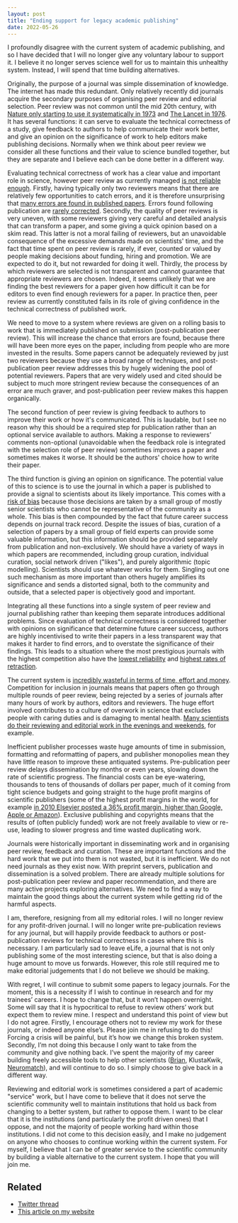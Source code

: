 ```yaml
---
layout: post
title: "Ending support for legacy academic publishing"
date: 2022-05-26
---
```


I profoundly disagree with the current system of academic publishing, and so I have decided that I will no longer give any voluntary labour to support it. I believe it no longer serves science well for us to maintain this unhealthy system. Instead, I will spend that time building alternatives.

Originally, the purpose of a journal was simple dissemination of knowledge. The internet has made this redundant. Only relatively recently did journals acquire the secondary purposes of organising peer review and editorial selection. Peer review was not common until the mid 20th century, with [Nature only starting to use it systematically in 1973](https://royalsocietypublishing.org/doi/10.1098/rsnr.2015.0029) and [The Lancet in 1976](https://blogs.scientificamerican.com/information-culture/the-birth-of-modern-peer-review/). It has several functions: it can serve to evaluate the technical correctness of a study, give feedback to authors to help communicate their work better, and give an opinion on the significance of work to help editors make publishing decisions. Normally when we think about peer review we consider all these functions and their value to science bundled together, but they are separate and I believe each can be done better in a different way.

Evaluating technical correctness of work has a clear value and important role in science, however peer review as currently managed [is not reliable enough](https://blog.neurips.cc/2021/12/08/the-neurips-2021-consistency-experiment/). Firstly, having typically only two reviewers means that there are relatively few opportunities to catch errors, and it is therefore unsurprising that [many errors are found in published papers](https://journals.asm.org/doi/10.1128/mbio.00809-16?permanently=true). Errors found following publication are [rarely corrected](https://www.ncbi.nlm.nih.gov/pmc/articles/PMC5395722/). Secondly, the quality of peer reviews is very uneven, with some reviewers giving very careful and detailed analysis that can transform a paper, and some giving a quick opinion based on a skim read. This latter is not a moral failing of reviewers, but an unavoidable consequence of the excessive demands made on scientists' time, and the fact that time spent on peer review is rarely, if ever, counted or valued by people making decisions about funding, hiring and promotion. We are expected to do it, but not rewarded for doing it well. Thirdly, the process by which reviewers are selected is not transparent and cannot guarantee that appropriate reviewers are chosen. Indeed, it seems unlikely that we are finding the best reviewers for a paper given how difficult it can be for editors to even find enough reviewers for a paper. In practice then, peer review as currently constituted fails in its role of giving confidence in the technical correctness of published work.

We need to move to a system where reviews are given on a rolling basis to work that is immediately published on submission (post-publication peer review). This will increase the chance that errors are found, because there will have been more eyes on the paper, including from people who are more invested in the results. Some papers cannot be adequately reviewed by just two reviewers because they use a broad range of techniques, and post-publication peer review addresses this by hugely widening the pool of potential reviewers. Papers that are very widely used and cited should be subject to much more stringent review because the consequences of an error are much graver, and post-publication peer review makes this happen organically.

The second function of peer review is giving feedback to authors to improve their work or how it's communicated. This is laudable, but I see no reason why this should be a required step for publication rather than an optional service available to authors. Making a response to reviewers’ comments non-optional (unavoidable when the feedback role is integrated with the selection role of peer review) sometimes improves a paper and sometimes makes it worse. It should be the authors' choice how to write their paper.

The third function is giving an opinion on significance. The potential value of this to science is to use the journal in which a paper is published to provide a signal to scientists about its likely importance. This comes with a [risk of bias](https://www.pnas.org/doi/10.1073/pnas.1707323114) because those decisions are taken by a small group of mostly senior scientists who cannot be representative of the community as a whole. This bias is then compounded by the fact that future career success depends on journal track record. Despite the issues of bias, curation of a selection of papers by a small group of field experts can provide some valuable information, but this information should be provided separately from publication and non-exclusively. We should have a variety of ways in which papers are recommended, including group curation, individual curation, social network driven ("likes"), and purely algorithmic (topic modelling). Scientists should use whatever works for them. Singling out one such mechanism as more important than others hugely amplifies its significance and sends a distorted signal, both to the community and outside, that a selected paper is objectively good and important.

Integrating all these functions into a single system of peer review and journal publishing rather than keeping them separate introduces additional problems. Since evaluation of technical correctness is considered together with opinions on significance that determine future career success, authors are highly incentivised to write their papers in a less transparent way that makes it harder to find errors, and to overstate the significance of their findings. This leads to a situation where the most prestigious journals with the highest competition also have the [lowest reliability](https://www.frontiersin.org/articles/10.3389/fnhum.2018.00037/full) and [highest rates of retraction](https://journals.asm.org/doi/10.1128/IAI.05661-11).

The current system is [incredibly wasteful in terms of time, effort and money](https://researchintegrityjournal.biomedcentral.com/articles/10.1186/s41073-021-00118-2?ref=refind). Competition for inclusion in journals means that papers often go through multiple rounds of peer review, being rejected by a series of journals after many hours of work by authors, editors and reviewers. The huge effort involved contributes to a culture of overwork in science that excludes people with caring duties and is damaging to mental health. [Many scientists do their reviewing and editorial work in the evenings and weekends](https://www.bmj.com/content/367/bmj.l6460), for example.

Inefficient publisher processes waste huge amounts of time in submission, formatting and reformatting of papers, and publisher monopolies mean they have little reason to improve these antiquated systems. Pre-publication peer review delays dissemination by months or even years, slowing down the rate of scientific progress. The financial costs can be eye-watering, thousands to tens of thousands of dollars per paper, much of it coming from tight science budgets and going straight to the huge profit margins of scientific publishers (some of the highest profit margins in the world, for example [in 2010 Elsevier posted a 36% profit margin, higher than Google, Apple or Amazon](https://www.theguardian.com/science/2017/jun/27/profitable-business-scientific-publishing-bad-for-science)). Exclusive publishing and copyrights means that the results of (often publicly funded) work are not freely available to view or re-use, leading to slower progress and time wasted duplicating work.

Journals were historically important in disseminating work and in organising peer review, feedback and curation. These are important functions and the hard work that we put into them is not wasted, but it is inefficient. We do not need journals as they exist now. With preprint servers, publication and dissemination is a solved problem. There are already multiple solutions for post-publication peer review and paper recommendation, and there are many active projects exploring alternatives. We need to find a way to maintain the good things about the current system while getting rid of the harmful aspects.

I am, therefore, resigning from all my editorial roles. I will no longer review for any profit-driven journal. I will no longer write pre-publication reviews for any journal, but will happily provide feedback to authors or post-publication reviews for technical correctness in cases where this is necessary. I am particularly sad to leave eLife, a journal that is not only publishing some of the most interesting science, but that is also doing a huge amount to move us forwards. However, this role still required me to make editorial judgements that I do not believe we should be making.

With regret, I will continue to submit some papers to legacy journals. For the moment, this is a necessity if I wish to continue in research and for my trainees’ careers. I hope to change that, but it won’t happen overnight. Some will say that it is hypocritical to refuse to review others’ work but expect them to review mine. I respect and understand this point of view but I do not agree. Firstly, I encourage others not to review my work for these journals, or indeed anyone else’s. Please join me in refusing to do this! Forcing a crisis will be painful, but it’s how we change this broken system. Secondly, I’m not doing this because I only want to take from the community and give nothing back. I’ve spent the majority of my career building freely accessible tools to help other scientists ([Brian](https://briansimulator.org/), KlustaKwik, [Neuromatch](https://neuromatch.io/)), and will continue to do so. I simply choose to give back in a different way.

Reviewing and editorial work is sometimes considered a part of academic "service" work, but I have come to believe that it does not serve the scientific community well to maintain institutions that hold us back from changing to a better system, but rather to oppose them. I want to be clear that it is the institutions (and particularly the profit driven ones) that I oppose, and not the majority of people working hard within those institutions. I did not come to this decision easily, and I make no judgement on anyone who chooses to continue working within the current system. For myself, I believe that I can be of greater service to the scientific community by building a viable alternative to the current system. I hope that you will join me.

## Related

* [Twitter thread](https://twitter.com/neuralreckoning/status/1529767585990029312)
* [This article on my website](http://neural-reckoning.org/reviewing.html)